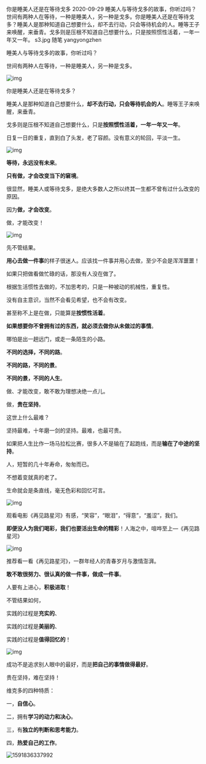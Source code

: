 你是睡美人还是在等待戈多
2020-09-29
睡美人与等待戈多的故事，你听过吗？世间有两种人在等待，一种是睡美人，另一种是戈多。你是睡美人还是在等待戈多？睡美人是那种知道自己想要什么，却不去行动，只会等待机会的人。睡等王子来唤醒，来垂青。戈多则是压根不知道自己想要什么，只是按照惯性活着，一年一年又一年。
s3.jpg
随笔
yangyongzhen

睡美人与等待戈多的故事，你听过吗？

世间有两种人在等待，一种是睡美人，另一种是戈多。

 ![img](https://img-blog.csdnimg.cn/20190813134953786.png?x-oss-process=image/watermark,type_ZmFuZ3poZW5naGVpdGk,shadow_10,text_aHR0cHM6Ly9ibG9nLmNzZG4ubmV0L3FxODg2NA==,size_16,color_FFFFFF,t_70) 

你是睡美人还是在等待戈多？

睡美人是那种知道自己想要什么，**却不去行动，只会等待机会的人**。睡等王子来唤醒，来垂青。

戈多则是压根不知道自己想要什么，只是**按照惯性活着，一年一年又一年**。

日复一日的重复，直到白了头发，老了容颜。没有意义的轮回，平淡一生。

 ![img](https://img-blog.csdnimg.cn/20190813135258338.png?x-oss-process=image/watermark,type_ZmFuZ3poZW5naGVpdGk,shadow_10,text_aHR0cHM6Ly9ibG9nLmNzZG4ubmV0L3FxODg2NA==,size_16,color_FFFFFF,t_70) 

**等待，永远没有未来**。

**只有做，才会改变当下的窘境**。

很显然，睡美人或等待戈多，是绝大多数人之所以终其一生都不曾有过什么改变的原因。

因为**做，才会改变**。

做，才能改变！

 ![img](https://img-blog.csdnimg.cn/20190813093728196.png?x-oss-process=image/watermark,type_ZmFuZ3poZW5naGVpdGk,shadow_10,text_aHR0cHM6Ly9ibG9nLmNzZG4ubmV0L3FxODg2NA==,size_16,color_FFFFFF,t_70) 

先不管结果。

**用心去做一件事**的样子很迷人。应该找一件事并用心去做，至少不会是浑浑噩噩！

如果只把做看做忙碌的话，那没有人没在做了。

根据生活惯性去做的，不加思考的，只是一种被动的机械性，重复性。

没有自主意识，当然不会看见希望，也不会有改变。

甚至称不上是在做，只能算是**按惯性活着**。

**如果想要你不曾拥有过的东西，就必须去做你从未做过的事情**。

哪怕是出一趟远门，或走一条陌生的小路。

**不同的选择，不同的路**。

**不同的路，不同的景**。

**不同的景，不同的人生**。

做、才能改变，敢不敢为理想决绝一点儿。

做，**贵在坚持**。

这世上什么最难？

坚持最难，十年磨一剑的坚持。最难，也最可贵。

如果把人生比作一场马拉松比赛，很多人不是输在了起跑线，而是**输在了中途的坚持**。

人，短暂的几十年寿命，匆匆而已。

不想着变就真的老了。

生命就会是条直线，毫无色彩和回忆可言。

 ![img](https://img-blog.csdnimg.cn/20190813093700249.png?x-oss-process=image/watermark,type_ZmFuZ3poZW5naGVpdGk,shadow_10,text_aHR0cHM6Ly9ibG9nLmNzZG4ubmV0L3FxODg2NA==,size_16,color_FFFFFF,t_70) 

观看电影《再见路星河》有感，“笑容”，“眼泪”，“得意”，“羞涩”，我们。

**即便没人为我们喝彩，我们也要活出生命的精彩**！人海之中，喧哗至上––《再见路星河》

 ![img](https://img-blog.csdnimg.cn/20190813103950923.png?x-oss-process=image/watermark,type_ZmFuZ3poZW5naGVpdGk,shadow_10,text_aHR0cHM6Ly9ibG9nLmNzZG4ubmV0L3FxODg2NA==,size_16,color_FFFFFF,t_70) 

推荐看一看《再见路星河》，一群年经人的青春岁月与激情澎湃。

**敢不敢很努力、很认真的做一件事，做成一件事**。

人要有上进心，**积极进取**！

不管结果如何，

实践的过程是**充实的**、

实践的过程是**美丽的**、

实践的过程是**值得回忆的**！

 ![img](https://img-blog.csdnimg.cn/20190813112639392.png?x-oss-process=image/watermark,type_ZmFuZ3poZW5naGVpdGk,shadow_10,text_aHR0cHM6Ly9ibG9nLmNzZG4ubmV0L3FxODg2NA==,size_16,color_FFFFFF,t_70) 

成功不是追求别人眼中的最好，而是**把自己的事情做得最好**。

贵在坚持，难在坚持！

维克多的四种特质：

一，**自信心**。

二，拥有**学习的动力和决心**。

三，有**独立的判断和思考能力**。

四，**热爱自己的工作**。

![1591836337992](/assets/images/me1.jpg)